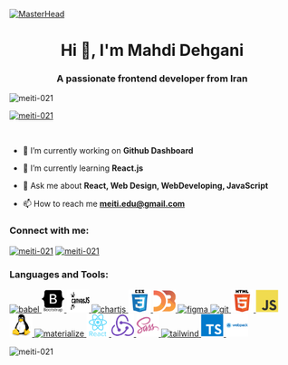 [![MasterHead](https://lh3.googleusercontent.com/W4EZRCImosGERkFCP32WqGbvYsTyYmQTyFfz59Ge6z3jlhNpX_PevFk5VWpTEHaWe8PdHfEbPDa2w-ECVcml2-4607_GGaPLswgrYQ8D-bglXEeu85YOP_iIZbKbBqZhlXEZ9xrw6e48TibuynOcMfSsIvbYism7vqbVKdGlxjCgBmPmT22inuR2p31fIjnCHxhPjZlNIUJBMCk7KaBPeRxIU69lnepentji8bzGqIV7slzSZc5x7BnhmcfKr0-BjW2rW0EBZj5lPnSInkQeD5jkGEY6JfSTdq_HX5GFmdrhBFFZNUCtDZu7il_bw5OQOlvIy7TbQVtialE36853fn5LSgdRDS3UP6nmDoYyMF1ihyU9gVH_83H2IsgBupXvuNKs57_RVqzvNmZi4SkNzQ-93OiQDIc7lGWGcojZ8XMRtB9HGcOonWfMAz0bgyRun8zuYsAqnRM6HDYYqymggioKu0xLFPdL9Kh5o6VlGRc7725PkWLn1Wz6Djos1tV5xtP7lBx5GbEhTrHayhDiqJC4y15iZYiJXCRx8YS6F848vV5NSjDVZNfppvh8F68rYIDRK6lWGDLz2BV-KqbYqYjoCjl12gGfS_uJiRcAAyrmaM5nqK1SDBuVbAl4J_9zwJ5k-f7bFUOJ25tgGbvgDmxkrymqF3YxouvnUbCZuFfjQCEx8JjfV-Vyk6FEICcUnlzUdZ0AinIlf6bscFEkaZS40lac-7T3bgqnA-alKgYry8KZ2bLljIKweLhEvRxOvERRSmncZHxzmtxvxhB8b9AyREbjH63DY5JAC0Gqe0UuuGE2J9XyoXeGh5qwz3MW9kwOaIFBAABEyz9FHSIttv-wAPt_v9yEge25o8ZF27nlhvv7yXIs3Cmv3dvuX5aUYuAllNaiPntyqVOC_7kmjZ484vFA3O_hUJIfSu5US6HvPmg=w1800-h600-no?authuser=0)](https://meiti.com)
<h1 align="center">Hi 👋, I'm Mahdi Dehgani</h1>
<h3 align="center">A passionate frontend developer from Iran</h3>

<p align="left"> <img src="https://komarev.com/ghpvc/?username=meiti-021&label=Profile%20views&color=0e75b6&style=flat" alt="meiti-021" /> </p>

<p align="left"> <a href="https://github.com/ryo-ma/github-profile-trophy"><img src="https://github-profile-trophy.vercel.app/?username=meiti-021" alt="meiti-021" /></a> </p>

<p align="left"> <a href="https://twitter.com/" target="blank"><img src="https://img.shields.io/twitter/follow/?logo=twitter&style=for-the-badge" alt="" /></a> </p>

- 🔭 I’m currently working on **Github Dashboard**

- 🌱 I’m currently learning **React.js**

- 💬 Ask me about **React, Web Design, WebDeveloping, JavaScript**

- 📫 How to reach me **meiti.edu@gmail.com**

<h3 align="left">Connect with me:</h3>
<p align="left">
<a href="https://linkedin.com/in/meiti-021" target="blank"><img align="center" src="https://raw.githubusercontent.com/rahuldkjain/github-profile-readme-generator/master/src/images/icons/Social/linked-in-alt.svg" alt="meiti-021" height="30" width="40" /></a>
<a href="https://instagram.com/meiti-021" target="blank"><img align="center" src="https://raw.githubusercontent.com/rahuldkjain/github-profile-readme-generator/master/src/images/icons/Social/instagram.svg" alt="meiti-021" height="30" width="40" /></a>
</p>

<h3 align="left">Languages and Tools:</h3>
<p align="left"> <a href="https://babeljs.io/" target="_blank" rel="noreferrer"> <img src="https://www.vectorlogo.zone/logos/babeljs/babeljs-icon.svg" alt="babel" width="40" height="40"/> </a> <a href="https://getbootstrap.com" target="_blank" rel="noreferrer"> <img src="https://raw.githubusercontent.com/devicons/devicon/master/icons/bootstrap/bootstrap-plain-wordmark.svg" alt="bootstrap" width="40" height="40"/> </a> <a href="https://canvasjs.com" target="_blank" rel="noreferrer"> <img src="https://raw.githubusercontent.com/Hardik0307/Hardik0307/master/assets/canvasjs-charts.svg" alt="canvasjs" width="40" height="40"/> </a> <a href="https://www.chartjs.org" target="_blank" rel="noreferrer"> <img src="https://www.chartjs.org/media/logo-title.svg" alt="chartjs" width="40" height="40"/> </a> <a href="https://www.w3schools.com/css/" target="_blank" rel="noreferrer"> <img src="https://raw.githubusercontent.com/devicons/devicon/master/icons/css3/css3-original-wordmark.svg" alt="css3" width="40" height="40"/> </a> <a href="https://d3js.org/" target="_blank" rel="noreferrer"> <img src="https://raw.githubusercontent.com/devicons/devicon/master/icons/d3js/d3js-original.svg" alt="d3js" width="40" height="40"/> </a> <a href="https://www.figma.com/" target="_blank" rel="noreferrer"> <img src="https://www.vectorlogo.zone/logos/figma/figma-icon.svg" alt="figma" width="40" height="40"/> </a> <a href="https://git-scm.com/" target="_blank" rel="noreferrer"> <img src="https://www.vectorlogo.zone/logos/git-scm/git-scm-icon.svg" alt="git" width="40" height="40"/> </a> <a href="https://www.w3.org/html/" target="_blank" rel="noreferrer"> <img src="https://raw.githubusercontent.com/devicons/devicon/master/icons/html5/html5-original-wordmark.svg" alt="html5" width="40" height="40"/> </a> <a href="https://developer.mozilla.org/en-US/docs/Web/JavaScript" target="_blank" rel="noreferrer"> <img src="https://raw.githubusercontent.com/devicons/devicon/master/icons/javascript/javascript-original.svg" alt="javascript" width="40" height="40"/> </a> <a href="https://www.linux.org/" target="_blank" rel="noreferrer"> <img src="https://raw.githubusercontent.com/devicons/devicon/master/icons/linux/linux-original.svg" alt="linux" width="40" height="40"/> </a> <a href="https://materializecss.com/" target="_blank" rel="noreferrer"> <img src="https://raw.githubusercontent.com/prplx/svg-logos/5585531d45d294869c4eaab4d7cf2e9c167710a9/svg/materialize.svg" alt="materialize" width="40" height="40"/> </a> <a href="https://reactjs.org/" target="_blank" rel="noreferrer"> <img src="https://raw.githubusercontent.com/devicons/devicon/master/icons/react/react-original-wordmark.svg" alt="react" width="40" height="40"/> </a> <a href="https://redux.js.org" target="_blank" rel="noreferrer"> <img src="https://raw.githubusercontent.com/devicons/devicon/master/icons/redux/redux-original.svg" alt="redux" width="40" height="40"/> </a> <a href="https://sass-lang.com" target="_blank" rel="noreferrer"> <img src="https://raw.githubusercontent.com/devicons/devicon/master/icons/sass/sass-original.svg" alt="sass" width="40" height="40"/> </a> <a href="https://tailwindcss.com/" target="_blank" rel="noreferrer"> <img src="https://www.vectorlogo.zone/logos/tailwindcss/tailwindcss-icon.svg" alt="tailwind" width="40" height="40"/> </a> <a href="https://www.typescriptlang.org/" target="_blank" rel="noreferrer"> <img src="https://raw.githubusercontent.com/devicons/devicon/master/icons/typescript/typescript-original.svg" alt="typescript" width="40" height="40"/> </a> <a href="https://webpack.js.org" target="_blank" rel="noreferrer"> <img src="https://raw.githubusercontent.com/devicons/devicon/d00d0969292a6569d45b06d3f350f463a0107b0d/icons/webpack/webpack-original-wordmark.svg" alt="webpack" width="40" height="40"/> </a> </p>



<p><img align="center" src="https://github-readme-streak-stats.herokuapp.com/?user=meiti-021&" alt="meiti-021" /></p>

